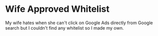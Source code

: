 # Wife Approved Whitelist

My wife hates when she can't click on Google Ads directly from Google search but I couldn't find any whitelist so I made my own.
